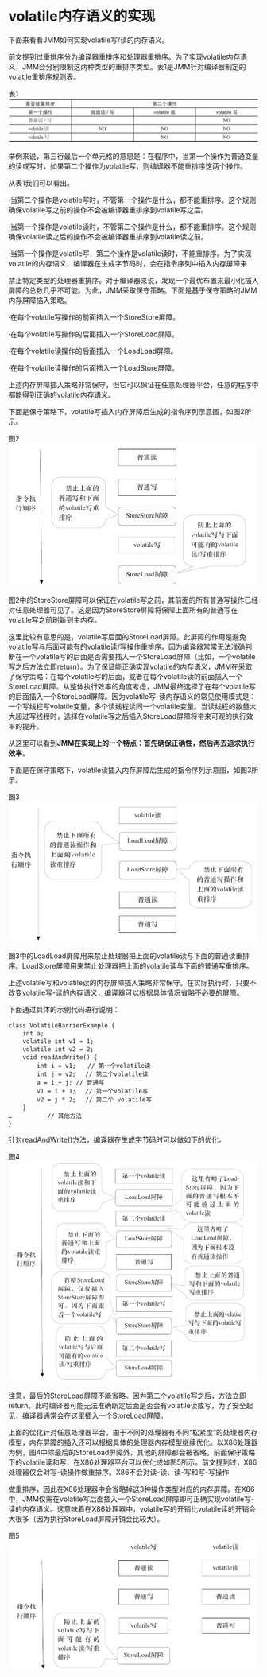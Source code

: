# volatile内存语义的实现

下面来看看JMM如何实现volatile写/读的内存语义。

前文提到过重排序分为编译器重排序和处理器重排序。为了实现volatile内存语义，JMM会分别限制这两种类型的重排序类型。表1是JMM针对编译器制定的volatile重排序规则表。

表1![](../../.gitbook/assets/import-3-4-4-1.png)

举例来说，第三行最后一个单元格的意思是：在程序中，当第一个操作为普通变量的读或写时，如果第二个操作为volatile写，则编译器不能重排序这两个操作。

从表1我们可以看出。

·当第二个操作是volatile写时，不管第一个操作是什么，都不能重排序。这个规则确保volatile写之前的操作不会被编译器重排序到volatile写之后。

·当第一个操作是volatile读时，不管第二个操作是什么，都不能重排序。这个规则确保volatile读之后的操作不会被编译器重排序到volatile读之前。

·当第一个操作是volatile写，第二个操作是volatile读时，不能重排序。为了实现volatile的内存语义，编译器在生成字节码时，会在指令序列中插入内存屏障来

禁止特定类型的处理器重排序。对于编译器来说，发现一个最优布置来最小化插入屏障的总数几乎不可能。为此，JMM采取保守策略。下面是基于保守策略的JMM内存屏障插入策略。

·在每个volatile写操作的前面插入一个StoreStore屏障。

·在每个volatile写操作的后面插入一个StoreLoad屏障。

·在每个volatile读操作的后面插入一个LoadLoad屏障。

·在每个volatile读操作的后面插入一个LoadStore屏障。

上述内存屏障插入策略非常保守，但它可以保证在任意处理器平台，任意的程序中都能得到正确的volatile内存语义。

下面是保守策略下，volatile写插入内存屏障后生成的指令序列示意图，如图2所示。

图2![](../../.gitbook/assets/import-3-4-4-2.png)

图2中的StoreStore屏障可以保证在volatile写之前，其前面的所有普通写操作已经对任意处理器可见了。这是因为StoreStore屏障将保障上面所有的普通写在volatile写之前刷新到主内存。

这里比较有意思的是，volatile写后面的StoreLoad屏障。此屏障的作用是避免volatile写与后面可能有的volatile读/写操作重排序。因为编译器常常无法准确判断在一个volatile写的后面是否需要插入一个StoreLoad屏障（比如，一个volatile写之后方法立即return）。为了保证能正确实现volatile的内存语义，JMM在采取了保守策略：在每个volatile写的后面，或者在每个volatile读的前面插入一个StoreLoad屏障。从整体执行效率的角度考虑，JMM最终选择了在每个volatile写的后面插入一个StoreLoad屏障。因为volatile写-读内存语义的常见使用模式是：一个写线程写volatile变量，多个读线程读同一个volatile变量。当读线程的数量大大超过写线程时，选择在volatile写之后插入StoreLoad屏障将带来可观的执行效率的提升。

从这里可以看到**JMM在实现上的一个特点：首先确保正确性，然后再去追求执行效率**。

下面是在保守策略下，volatile读插入内存屏障后生成的指令序列示意图，如图3所示。

图3![](../../.gitbook/assets/import-3-4-4-3.png)

图3中的LoadLoad屏障用来禁止处理器把上面的volatile读与下面的普通读重排序。LoadStore屏障用来禁止处理器把上面的volatile读与下面的普通写重排序。

上述volatile写和volatile读的内存屏障插入策略非常保守。在实际执行时，只要不改变volatile写-读的内存语义，编译器可以根据具体情况省略不必要的屏障。

下面通过具体的示例代码进行说明：

```text
class VolatileBarrierExample {
    int a;
    volatile int v1 = 1;
    volatile int v2 = 2;
    void readAndWrite() {
        int i = v1;　　// 第一个volatile读
        int j = v2; 　// 第二个volatile读
        a = i + j; // 普通写
        v1 = i + 1; 　// 第一个volatile写
        v2 = j * 2; 　// 第二个 volatile写
    }
…　　　　　　// 其他方法
}
```

针对readAndWrite\(\)方法，编译器在生成字节码时可以做如下的优化。

图4![](../../.gitbook/assets/import-3-4-4-4.png)

注意，最后的StoreLoad屏障不能省略。因为第二个volatile写之后，方法立即return。此时编译器可能无法准确断定后面是否会有volatile读或写，为了安全起见，编译器通常会在这里插入一个StoreLoad屏障。

上面的优化针对任意处理器平台，由于不同的处理器有不同“松紧度”的处理器内存模型，内存屏障的插入还可以根据具体的处理器内存模型继续优化。以X86处理器为例，图4中除最后的StoreLoad屏障外，其他的屏障都会被省略。前面保守策略下的volatile读和写，在X86处理器平台可以优化成如图5所示。前文提到过，X86处理器仅会对写-读操作做重排序。X86不会对读-读、读-写和写-写操作

做重排序，因此在X86处理器中会省略掉这3种操作类型对应的内存屏障。在X86中，JMM仅需在volatile写后面插入一个StoreLoad屏障即可正确实现volatile写-读的内存语义。这意味着在X86处理器中，volatile写的开销比volatile读的开销会大很多（因为执行StoreLoad屏障开销会比较大）。

图5![](../../.gitbook/assets/import-3-4-4-5.png)

